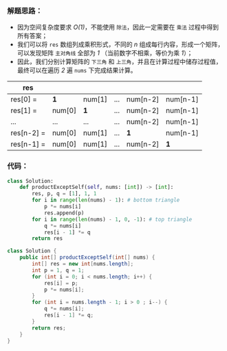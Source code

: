 ### 解题思路：
- 因为空间复杂度要求 *O(1)*，不能使用 `除法`，因此一定需要在 `乘法` 过程中得到所有答案；
- 我们可以将 `res` 数组列成乘积形式，不同的 *n* 组成每行内容，形成一个矩阵，可以发现矩阵 `主对角线` 全部为 *1* （当前数字不相乘，等价为乘 *1*）；
- 因此，我们分别计算矩阵的 `下三角` 和 `上三角`，并且在计算过程中储存过程值，最终可以在遍历 *2* 遍 `nums` 下完成结果计算。

| **res**    |        |        |     |          |          |
| ---------- | ------ | ------ | --- | -------- | -------- |
| res[0] =   | **1**  | num[1] | ... | num[n-2] | num[n-1] |
| res[1] =   | num[0] | **1**  | ... | num[n-2] | num[n-1] |
| ...        | ...    | ...    | ... | num[n-2] | num[n-1] |
| res[n-2] = | num[0] | num[1] | ... | **1**    | num[n-1] |
| res[n-1] = | num[0] | num[1] | ... | num[n-2] | **1**    |
### 代码：

```Python []
class Solution:
    def productExceptSelf(self, nums: [int]) -> [int]:
        res, p, q = [1], 1, 1
        for i in range(len(nums) - 1): # bottom triangle
            p *= nums[i]
            res.append(p)
        for i in range(len(nums) - 1, 0, -1): # top triangle
            q *= nums[i]
            res[i - 1] *= q
        return res
```

```Java []
class Solution {
    public int[] productExceptSelf(int[] nums) {
        int[] res = new int[nums.length];
        int p = 1, q = 1;
        for (int i = 0; i < nums.length; i++) {
            res[i] = p;
            p *= nums[i];
        }
        for (int i = nums.length - 1; i > 0 ; i--) {
            q *= nums[i];
            res[i - 1] *= q;
        }
        return res;
    }
}
```